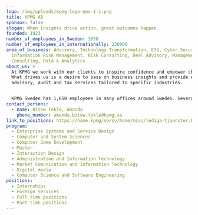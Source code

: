 ```yaml
---
logo: /img/uploads/kpmg-logo-eps-1-1.png
title: KPMG AB
sponsor: false
slogan: When insights drive action, great outcomes happen.
founded: 1923
number_of_employees_in_Sweden: 1650
number_of_employees_in_internationally: 236000
area_of_business: Advisory, Technology Transformation, ESG, Cyber Security, ESG,
  Information Risk Management, Risk Consulting, Deal Advisory, Management
  Consulting, Data & Analytics
about_us: >
  At KPMG we work with our clients to inspire confidence and empower change.
  What drives us is a desire to pass on business insights and provide expert
  advisory, audit and tax services tailored to specific industries. 


  KPMG Sweden has 1,650 employees in many offices around Sweden. Several of our teams employ IT-experts. Working with us means that you get to work in an interesting intersection between business, industry and technology, where we support our clients’ digital transformations, from strategy to implementation.
contact_persons:
  - name: Bitew Tekle, Amanda
    phone_number: amanda.bitew.tekle@kpmg.se
link_to_positions: https://home.kpmg/se/sv/home/misc/lediga-tjaenster.html
program:
  - Enterprise Systems and Service Design
  - Computer and System Sciences
  - Computer Game Development
  - Master
  - Interaction Design
  - Administration and Information Technology
  - Market Comunication and Information Technology
  - Digital media
  - Computer Science and Software Engineering
positions:
  - Internships
  - Foreign Services
  - Full time positions
  - Part-time positions
---
```

